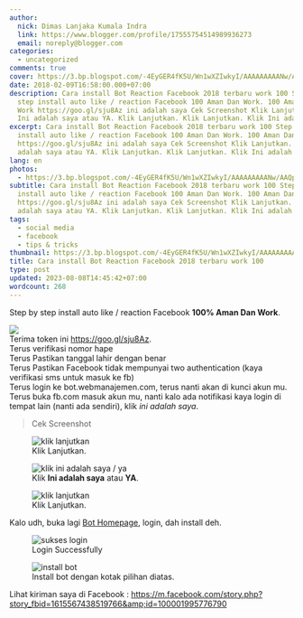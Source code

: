```yaml
---
author:
  nick: Dimas Lanjaka Kumala Indra
  link: https://www.blogger.com/profile/17555754514989936273
  email: noreply@blogger.com
categories:
  - uncategorized
comments: true
cover: https://3.bp.blogspot.com/-4EyGER4fK5U/Wn1wXZIwkyI/AAAAAAAAANw/AAQpyom5zrI4MJR0OOOVnkNizmucsqrDgCLcBGAs/s320/Screenshot_2018-02-09-16-56-15-284_com.android.chrome.png
date: 2018-02-09T16:58:00.000+07:00
description: Cara install Bot Reaction Facebook 2018 terbaru work 100 Step by
  step install auto like / reaction Facebook 100 Aman Dan Work. 100 Aman Dan
  Work https://goo.gl/sju8Az ini adalah saya Cek Screenshot Klik Lanjutkan. Klik
  Ini adalah saya atau YA. Klik Lanjutkan. Klik Lanjutkan. Klik Ini adalah sa
excerpt: Cara install Bot Reaction Facebook 2018 terbaru work 100 Step by step
  install auto like / reaction Facebook 100 Aman Dan Work. 100 Aman Dan Work
  https://goo.gl/sju8Az ini adalah saya Cek Screenshot Klik Lanjutkan. Klik Ini
  adalah saya atau YA. Klik Lanjutkan. Klik Lanjutkan. Klik Ini adalah sa
lang: en
photos:
  - https://3.bp.blogspot.com/-4EyGER4fK5U/Wn1wXZIwkyI/AAAAAAAAANw/AAQpyom5zrI4MJR0OOOVnkNizmucsqrDgCLcBGAs/s320/Screenshot_2018-02-09-16-56-15-284_com.android.chrome.png
subtitle: Cara install Bot Reaction Facebook 2018 terbaru work 100 Step by step
  install auto like / reaction Facebook 100 Aman Dan Work. 100 Aman Dan Work
  https://goo.gl/sju8Az ini adalah saya Cek Screenshot Klik Lanjutkan. Klik Ini
  adalah saya atau YA. Klik Lanjutkan. Klik Lanjutkan. Klik Ini adalah sa
tags:
  - social media
  - facebook
  - tips & tricks
thumbnail: https://3.bp.blogspot.com/-4EyGER4fK5U/Wn1wXZIwkyI/AAAAAAAAANw/AAQpyom5zrI4MJR0OOOVnkNizmucsqrDgCLcBGAs/s320/Screenshot_2018-02-09-16-56-15-284_com.android.chrome.png
title: Cara install Bot Reaction Facebook 2018 terbaru work 100
type: post
updated: 2023-08-08T14:45:42+07:00
wordcount: 268
---
```


Step by step install auto like / reaction Facebook <b>100% Aman Dan Work</b>.<br><div><img src="https://3.bp.blogspot.com/-4EyGER4fK5U/Wn1wXZIwkyI/AAAAAAAAANw/AAQpyom5zrI4MJR0OOOVnkNizmucsqrDgCLcBGAs/s320/Screenshot_2018-02-09-16-56-15-284_com.android.chrome.png"></div>Terima token ini <a href="https://dimaslanjaka.000webhostapp.com/instagram/login-fb.php" rel="noopener noreferer nofollow">https://goo.gl/sju8Az</a>.<br>Terus verifikasi nomor hape<br>Terus Pastikan tanggal lahir dengan benar<br>Terus Pastikan Facebook tidak mempunyai two authentication (kaya verifikasi sms untuk masuk ke fb)<br>Terus login ke bot.webmanajemen.com, terus nanti akan di kunci akun mu.<br>Terus buka fb.com masuk akun mu, nanti kalo ada notifikasi kaya login di tempat lain (nanti ada sendiri), klik *ini adalah saya*. <blockquote>Cek Screenshot</blockquote><div><figure><img src="https://dimaslanjaka.000webhostapp.com/instagram/images/Ss2.png" alt="klik lanjutkan" title="klik lanjutkan"><figcaption class="w3-center">Klik Lanjutkan.</figcaption></figure> <figure><img src="https://dimaslanjaka.000webhostapp.com/instagram/images/Ss1.png" alt="klik ini adalah saya / ya" title="klik ini adalah saya / ya"><figcaption class="w3-center">Klik <b>Ini adalah saya</b> atau <b>YA</b>.</figcaption></figure> <figure><img src="https://dimaslanjaka.000webhostapp.com/instagram/images/Ss3.png" alt="klik lanjutkan" title="klik lanjutkan"><figcaption class="w3-center">Klik Lanjutkan.</figcaption></figure></div>Kalo udh, buka lagi <a href="https://dimaslanjaka.000webhostapp.com/instagram/login-fb.php" rel="noopener noreferer nofollow">Bot Homepage</a>, login, dah install deh. <div><figure>  <img src="https://imgdb.net/images/3608.png" alt="sukses login" title="sukses login">  <figcaption>Login Successfully</figcaption></figure> <figure>  <img src="https://imgdb.net/images/3607.png" alt="install bot" title="install bot">  <figcaption>Install bot dengan kotak pilihan diatas.</figcaption></figure></div>Lihat kiriman saya di Facebook : <a href="https://m.facebook.com/story.php?story_fbid=1615567438519766&amp;id=100001995776790" rel="noopener noreferer nofollow">https://m.facebook.com/story.php?story_fbid=1615567438519766&amp;id=100001995776790</a>